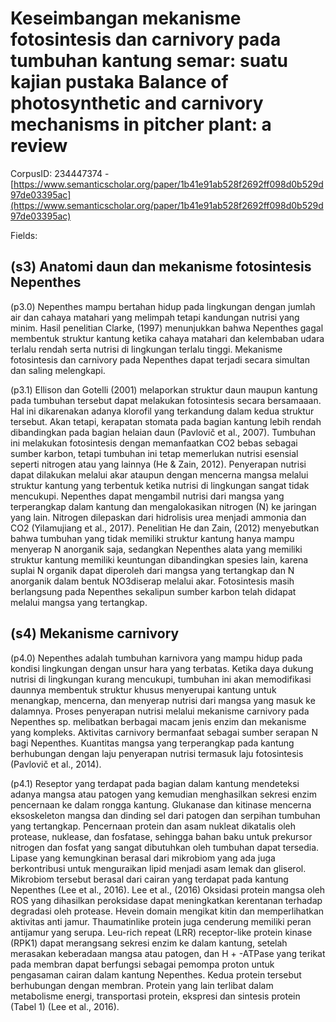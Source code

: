 # Keseimbangan mekanisme fotosintesis dan carnivory pada tumbuhan kantung semar: suatu kajian pustaka Balance of photosynthetic and carnivory mechanisms in pitcher plant: a review

CorpusID: 234447374 - [https://www.semanticscholar.org/paper/1b41e91ab528f2692ff098d0b529d97de03395ac](https://www.semanticscholar.org/paper/1b41e91ab528f2692ff098d0b529d97de03395ac)

Fields: 

## (s3) Anatomi daun dan mekanisme fotosintesis Nepenthes
(p3.0) Nepenthes mampu bertahan hidup pada lingkungan dengan jumlah air dan cahaya matahari yang melimpah tetapi kandungan nutrisi yang minim. Hasil penelitian Clarke, (1997) menunjukkan bahwa Nepenthes gagal membentuk struktur kantung ketika cahaya matahari dan kelembaban udara terlalu rendah serta nutrisi di lingkungan terlalu tinggi. Mekanisme fotosintesis dan carnivory pada Nepenthes dapat terjadi secara simultan dan saling melengkapi.

(p3.1) Ellison dan Gotelli (2001) melaporkan struktur daun maupun kantung pada tumbuhan tersebut dapat melakukan fotosintesis secara bersamaaan. Hal ini dikarenakan adanya klorofil yang terkandung dalam kedua struktur tersebut. Akan tetapi, kerapatan stomata pada bagian kantung lebih rendah dibandingkan pada bagian helaian daun (Pavlovič et al., 2007). Tumbuhan ini melakukan fotosintesis dengan memanfaatkan CO2 bebas sebagai sumber karbon, tetapi tumbuhan ini tetap memerlukan nutrisi esensial seperti nitrogen atau yang lainnya (He & Zain, 2012). Penyerapan nutrisi dapat dilakukan melalui akar ataupun dengan mencerna mangsa melalui struktur kantung yang terbentuk ketika nutrisi di lingkungan sangat tidak mencukupi. Nepenthes dapat mengambil nutrisi dari mangsa yang terperangkap dalam kantung dan mengalokasikan nitrogen (N) ke jaringan yang lain. Nitrogen dilepaskan dari hidrolisis urea menjadi ammonia dan CO2 (Yilamujiang et al., 2017). Penelitian He dan Zain, (2012) menyebutkan bahwa tumbuhan yang tidak memiliki struktur kantung hanya mampu menyerap N anorganik saja, sedangkan Nepenthes alata yang memiliki struktur kantung memiliki keuntungan dibandingkan spesies lain, karena suplai N organik dapat diperoleh dari mangsa yang tertangkap dan N anorganik dalam bentuk NO3diserap melalui akar. Fotosintesis masih berlangsung pada Nepenthes sekalipun sumber karbon telah didapat melalui mangsa yang tertangkap.
## (s4) Mekanisme carnivory
(p4.0) Nepenthes adalah tumbuhan karnivora yang mampu hidup pada kondisi lingkungan dengan unsur hara yang terbatas. Ketika daya dukung nutrisi di lingkungan kurang mencukupi, tumbuhan ini akan memodifikasi daunnya membentuk struktur khusus menyerupai kantung untuk menangkap, mencerna, dan menyerap nutrisi dari mangsa yang masuk ke dalamnya. Proses penyerapan nutrisi melalui mekanisme carnivory pada Nepenthes sp. melibatkan berbagai macam jenis enzim dan mekanisme yang kompleks. Aktivitas carnivory bermanfaat sebagai sumber serapan N bagi Nepenthes. Kuantitas mangsa yang terperangkap pada kantung berhubungan dengan laju penyerapan nutrisi termasuk laju fotosintesis (Pavlovič et al., 2014).

(p4.1) Reseptor yang terdapat pada bagian dalam kantung mendeteksi adanya mangsa atau patogen yang kemudian menghasilkan sekresi enzim pencernaan ke dalam rongga kantung. Glukanase dan kitinase mencerna eksoskeleton mangsa dan dinding sel dari patogen dan serpihan tumbuhan yang tertangkap. Pencernaan protein dan asam nukleat dikatalis oleh protease, nuklease, dan fosfatase, sehingga bahan baku untuk prekursor nitrogen dan fosfat yang sangat dibutuhkan oleh tumbuhan dapat tersedia. Lipase yang kemungkinan berasal dari mikrobiom yang ada juga berkontribusi untuk menguraikan lipid menjadi asam lemak dan gliserol. Mikrobiom tersebut berasal dari cairan yang terdapat pada kantung Nepenthes (Lee et al., 2016). Lee et al., (2016)  Oksidasi protein mangsa oleh ROS yang dihasilkan peroksidase dapat meningkatkan kerentanan terhadap degradasi oleh protease. Hevein domain mengikat kitin dan memperlihatkan aktivitas anti jamur. Thaumatinlike protein juga cenderung memiliki peran antijamur yang serupa. Leu-rich repeat (LRR) receptor-like protein kinase (RPK1) dapat merangsang sekresi enzim ke dalam kantung, setelah merasakan keberadaan mangsa atau patogen, dan H + -ATPase yang terikat pada membran dapat berfungsi sebagai pemompa proton untuk pengasaman cairan dalam kantung Nepenthes. Kedua protein tersebut berhubungan dengan membran. Protein yang lain terlibat dalam metabolisme energi, transportasi protein, ekspresi dan sintesis protein (Tabel 1) (Lee et al., 2016).
